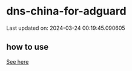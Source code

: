 # dns-china-for-adguard

Last updated on: 2024-03-24 00:19:45.090605

## how to use

[See here](https://github.com/AdguardTeam/AdGuardHome/wiki/Configuration#upstreams-from-file)